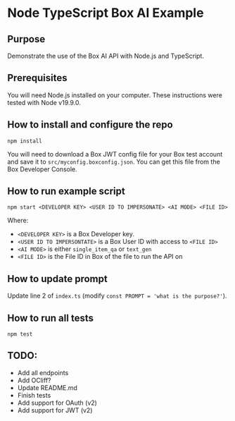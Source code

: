 # Node TypeScript Box AI Example

## Purpose

Demonstrate the use of the Box AI API with Node.js and TypeScript.

## Prerequisites

You will need Node.js installed on your computer. These instructions were tested with Node v19.9.0.

## How to install and configure the repo

```
npm install
```

You will need to download a Box JWT config file for your Box test account and save it to `src/myconfig.boxconfig.json`. You can get this file from the Box Developer Console. 


## How to run example script

```
npm start <DEVELOPER KEY> <USER ID TO IMPERSONATE> <AI MODE> <FILE ID>
```

Where:
* `<DEVELOPER KEY>` is a Box Developer key.
* `<USER ID TO IMPERSONTATE>` is a Box User ID with access to `<FILE ID>`
* `<AI MODE>` is either `single_item_qa` or `text_gen`
* `<FILE ID>` is the File ID in Box of the file to run the API on

## How to update prompt

Update line 2 of `index.ts` (modify `const PROMPT = 'what is the purpose?'`).

## How to run all tests

```
npm test
```

## TODO:

* Add all endpoints 
* Add OCliff?
* Update README.md
* Finish tests
* Add support for OAuth (v2)
* Add support for JWT (v2)
